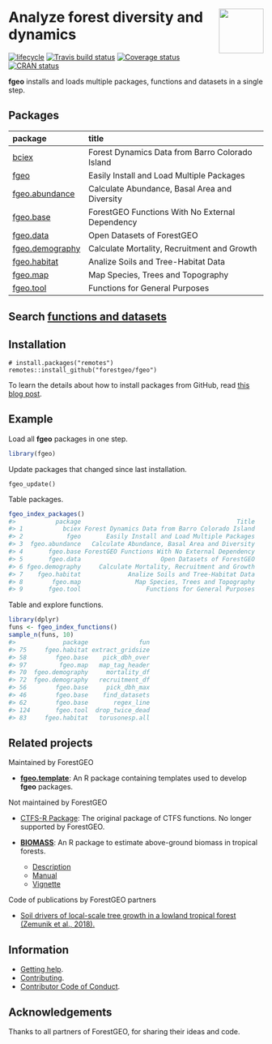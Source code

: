
<!-- README.md is generated from README.Rmd. Please edit that file -->

# <img src="https://i.imgur.com/m8FNhQR.png" align="right" height=88 /> Analyze forest diversity and dynamics

[![lifecycle](https://img.shields.io/badge/lifecycle-experimental-orange.svg)](https://www.tidyverse.org/lifecycle/#experimental)
[![Travis build
status](https://travis-ci.org/forestgeo/fgeo.svg?branch=master)](https://travis-ci.org/forestgeo/fgeo)
[![Coverage
status](https://coveralls.io/repos/github/forestgeo/fgeo/badge.svg)](https://coveralls.io/r/forestgeo/fgeo?branch=master)
[![CRAN
status](https://www.r-pkg.org/badges/version/fgeo)](https://cran.r-project.org/package=fgeo)

**fgeo** installs and loads multiple packages, functions and datasets in
a single
step.

## Packages

| package                                                                 | title                                           |
| :---------------------------------------------------------------------- | :---------------------------------------------- |
| <a href=https://forestgeo.github.io/bciex>bciex</a>                     | Forest Dynamics Data from Barro Colorado Island |
| <a href=https://forestgeo.github.io/fgeo>fgeo</a>                       | Easily Install and Load Multiple Packages       |
| <a href=https://forestgeo.github.io/fgeo.abundance>fgeo.abundance</a>   | Calculate Abundance, Basal Area and Diversity   |
| <a href=https://forestgeo.github.io/fgeo.base>fgeo.base</a>             | ForestGEO Functions With No External Dependency |
| <a href=https://forestgeo.github.io/fgeo.data>fgeo.data</a>             | Open Datasets of ForestGEO                      |
| <a href=https://forestgeo.github.io/fgeo.demography>fgeo.demography</a> | Calculate Mortality, Recruitment and Growth     |
| <a href=https://forestgeo.github.io/fgeo.habitat>fgeo.habitat</a>       | Analize Soils and Tree-Habitat Data             |
| <a href=https://forestgeo.github.io/fgeo.map>fgeo.map</a>               | Map Species, Trees and Topography               |
| <a href=https://forestgeo.github.io/fgeo.tool>fgeo.tool</a>             | Functions for General Purposes                  |

## Search [functions and datasets](https://forestgeo.github.io/fgeo/articles/fgeo.html)

## Installation

    # install.packages("remotes")
    remotes::install_github("forestgeo/fgeo")

To learn the details about how to install packages from GitHub, read
[this blog post](https://goo.gl/dQKEeg).

## Example

Load all **fgeo** packages in one step.

``` r
library(fgeo)
```

Update packages that changed since last installation.

    fgeo_update()

Table packages.

``` r
fgeo_index_packages()
#>           package                                           Title
#> 1           bciex Forest Dynamics Data from Barro Colorado Island
#> 2            fgeo       Easily Install and Load Multiple Packages
#> 3  fgeo.abundance   Calculate Abundance, Basal Area and Diversity
#> 4       fgeo.base ForestGEO Functions With No External Dependency
#> 5       fgeo.data                      Open Datasets of ForestGEO
#> 6 fgeo.demography     Calculate Mortality, Recruitment and Growth
#> 7    fgeo.habitat             Analize Soils and Tree-Habitat Data
#> 8        fgeo.map               Map Species, Trees and Topography
#> 9       fgeo.tool                  Functions for General Purposes
```

Table and explore functions.

``` r
library(dplyr)
funs <- fgeo_index_functions()
sample_n(funs, 10)
#>             package              fun
#> 75     fgeo.habitat extract_gridsize
#> 58        fgeo.base    pick_dbh_over
#> 97         fgeo.map   map_tag_header
#> 70  fgeo.demography     mortality_df
#> 72  fgeo.demography   recruitment_df
#> 56        fgeo.base     pick_dbh_max
#> 46        fgeo.base    find_datasets
#> 62        fgeo.base       regex_line
#> 124       fgeo.tool  drop_twice_dead
#> 83     fgeo.habitat   torusonesp.all
```

## Related projects

Maintained by ForestGEO

  - [**fgeo.template**](https://forestgeo.github.io/fgeo.template/): An
    R package containing templates used to develop **fgeo** packages.

Not maintained by ForestGEO

  - [CTFS-R Package](http://ctfs.si.edu/Public/CTFSRPackage/): The
    original package of CTFS functions. No longer supported by
    ForestGEO.

  - [**BIOMASS**](https://CRAN.R-project.org/package=BIOMASS): An R
    package to estimate above-ground biomass in tropical
        forests.
    
      - [Description](https://CRAN.R-project.org/package=BIOMASS)
      - [Manual](https://cran.r-project.org/web/packages/BIOMASS/BIOMASS.pdf)
      - [Vignette](https://cran.r-project.org/web/packages/BIOMASS/vignettes/VignetteBiomass.html)

Code of publications by ForestGEO partners

  - [Soil drivers of local-scale tree growth in a lowland tropical
    forest (Zemunik et
    al., 2018).](https://github.com/SoilLabAtSTRI/Soil-drivers-of-tree-growth)

## Information

  - [Getting help](SUPPORT.md).
  - [Contributing](CONTRIBUTING.md).
  - [Contributor Code of Conduct](CODE_OF_CONDUCT.md).

## Acknowledgements

Thanks to all partners of ForestGEO, for sharing their ideas and code.
